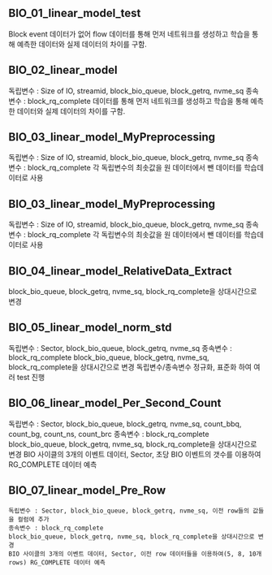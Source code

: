 ## BIO_01_linear_model_test

Block event 데이터가 없어 flow 데이터를 통해 먼저 네트워크를 생성하고 학습을 통해 예측한 데이터와 실제 데이터의 차이를 구함.


## BIO_02_linear_model

독립변수 : Size of IO, streamid, block_bio_queue, block_getrq, nvme_sq
종속변수 : block_rq_complete
데이터를 통해 먼저 네트워크를 생성하고 학습을 통해 예측한 데이터와 실제 데이터의 차이를 구함.


## BIO_03_linear_model_MyPreprocessing

독립변수 : Size of IO, streamid, block_bio_queue, block_getrq, nvme_sq
종속변수 : block_rq_complete
각 독립변수의 최솟값을 원 데이터에서 뺀 데이터를 학습데이터로 사용


## BIO_03_linear_model_MyPreprocessing

독립변수 : Size of IO, streamid, block_bio_queue, block_getrq, nvme_sq
종속변수 : block_rq_complete
각 독립변수의 최솟값을 원 데이터에서 뺀 데이터를 학습데이터로 사용


## BIO_04_linear_model_RelativeData_Extract

block_bio_queue, block_getrq, nvme_sq, block_rq_complete을 상대시간으로 변경


## BIO_05_linear_model_norm_std

독립변수 : Sector, block_bio_queue, block_getrq, nvme_sq
종속변수 : block_rq_complete
block_bio_queue, block_getrq, nvme_sq, block_rq_complete을 상대시간으로 변경
독립변수/종속변수 정규화, 표준화 하여 여러 test 진행


## BIO_06_linear_model_Per_Second_Count

독립변수 : Sector, block_bio_queue, block_getrq, nvme_sq, count_bbq, count_bg, count_ns, count_brc
종속변수 : block_rq_complete
block_bio_queue, block_getrq, nvme_sq, block_rq_complete을 상대시간으로 변경
BIO 사이클의 3개의 이벤트 데이터, Sector, 초당 BIO 이벤트의 갯수를 이용하여 RG_COMPLETE 데이터 예측


## BIO_07_linear_model_Pre_Row
```
독립변수 : Sector, block_bio_queue, block_getrq, nvme_sq, 이전 row들의 값들을 컬럼에 추가
종속변수 : block_rq_complete
block_bio_queue, block_getrq, nvme_sq, block_rq_complete을 상대시간으로 변경
BIO 사이클의 3개의 이벤트 데이터, Sector, 이전 row 데이터들을 이용하여(5, 8, 10개 rows) RG_COMPLETE 데이터 예측
```
